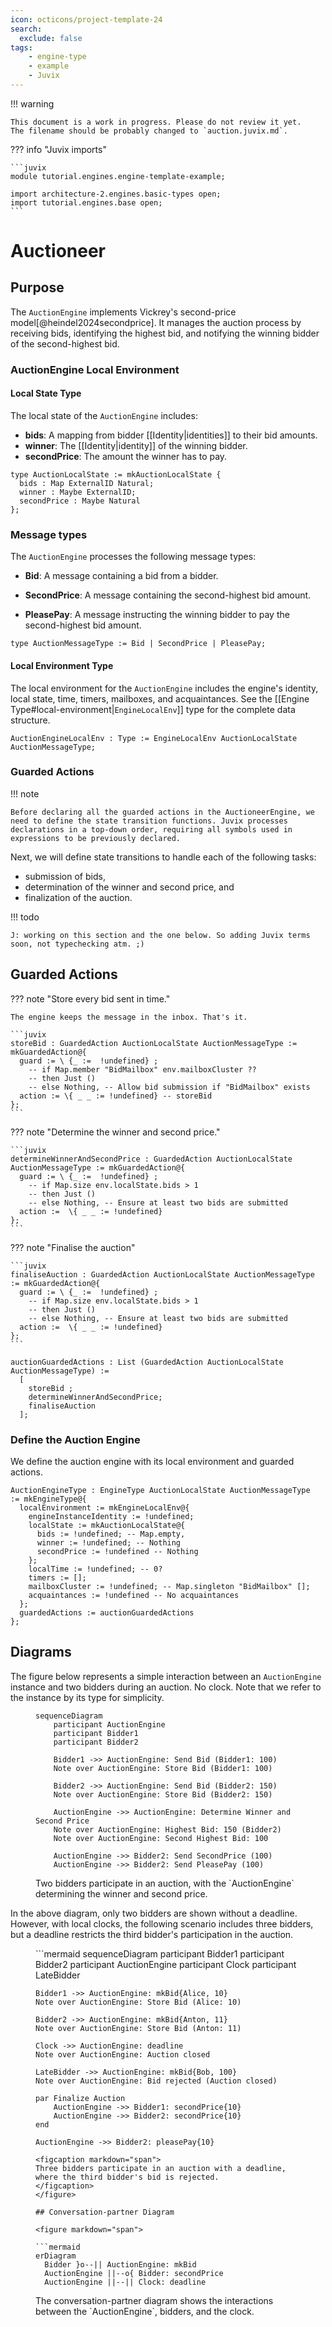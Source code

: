 ```yaml
---
icon: octicons/project-template-24
search:
  exclude: false
tags:
    - engine-type
    - example
    - Juvix
---
```


!!! warning

    This document is a work in progress. Please do not review it yet.
    The filename should be probably changed to `auction.juvix.md`.

??? info "Juvix imports"

    ```juvix 
    module tutorial.engines.engine-template-example;

    import architecture-2.engines.basic-types open;
    import tutorial.engines.base open;
    ```

# Auctioneer 

## Purpose

The `AuctionEngine` implements Vickrey's second-price
model[@heindel2024secondprice]. It manages the auction process by receiving
bids, identifying the highest bid, and notifying the winning bidder of the
second-highest bid.

<!-- Expect in the Juvix code two versions:
First Version: Ignores deadlines.
Second Version: Incorporates deadlines, halting bid acceptance after the deadline using a timer.
The first diagram corresponds to the first version, while the rest are for the
second version.
-->

### AuctionEngine Local Environment

#### Local State Type

The local state of the `AuctionEngine` includes:

- **bids**: A mapping from bidder [[Identity|identities]] to their bid amounts.
- **winner**: The [[Identity|identity]] of the winning bidder.
- **secondPrice**: The amount the winner has to pay.

```juvix
type AuctionLocalState := mkAuctionLocalState {
  bids : Map ExternalID Natural;
  winner : Maybe ExternalID;
  secondPrice : Maybe Natural
};
```

### Message types

The `AuctionEngine` processes the following message types:

- **Bid**: A message containing a bid from a bidder.

- **SecondPrice**: A message containing the second-highest bid amount.

- **PleasePay**: A message instructing the winning bidder to pay the
  second-highest bid amount.

```juvix
type AuctionMessageType := Bid | SecondPrice | PleasePay;
```

#### Local Environment Type

The local environment for the `AuctionEngine` includes the engine's identity,
local state, time, timers, mailboxes, and acquaintances. See
the [[Engine Type#local-environment|`EngineLocalEnv`]] type for the complete
data structure.

```juvix
AuctionEngineLocalEnv : Type := EngineLocalEnv AuctionLocalState AuctionMessageType;
```

### Guarded Actions

!!! note 

    Before declaring all the guarded actions in the AuctioneerEngine, we need to define the state transition functions. Juvix processes declarations in a top-down order, requiring all symbols used in expressions to be previously declared.

Next, we will define state transitions to handle each of the following tasks:

- submission of bids, 
- determination of the winner and second price, and
- finalization of the auction.

!!! todo

    J: working on this section and the one below. So adding Juvix terms soon, not typechecking atm. ;)

## Guarded Actions

??? note "Store every bid sent in time."

    The engine keeps the message in the inbox. That's it.

    ```juvix
    storeBid : GuardedAction AuctionLocalState AuctionMessageType := mkGuardedAction@{
      guard := \ {_ :=  !undefined} ;
        -- if Map.member "BidMailbox" env.mailboxCluster ??
        -- then Just () 
        -- else Nothing, -- Allow bid submission if "BidMailbox" exists
      action := \{ _ _ := !undefined} -- storeBid
    };
    ```


??? note "Determine the winner and second price."

    ```juvix
    determineWinnerAndSecondPrice : GuardedAction AuctionLocalState AuctionMessageType := mkGuardedAction@{
      guard := \ {_ :=  !undefined} ;
        -- if Map.size env.localState.bids > 1 
        -- then Just () 
        -- else Nothing, -- Ensure at least two bids are submitted
      action :=  \{ _ _ := !undefined} 
    };
    ```

??? note "Finalise the auction"

    ```juvix
    finaliseAuction : GuardedAction AuctionLocalState AuctionMessageType := mkGuardedAction@{
      guard := \ {_ :=  !undefined} ;
        -- if Map.size env.localState.bids > 1 
        -- then Just () 
        -- else Nothing, -- Ensure at least two bids are submitted
      action :=  \{ _ _ := !undefined} 
    };
    ```


```juvix
auctionGuardedActions : List (GuardedAction AuctionLocalState AuctionMessageType) :=
  [
    storeBid ;
    determineWinnerAndSecondPrice;
    finaliseAuction
  ];
```

### Define the Auction Engine

We define the auction engine with its local environment and guarded actions.

```juvix
AuctionEngineType : EngineType AuctionLocalState AuctionMessageType  := mkEngineType@{
  localEnvironment := mkEngineLocalEnv@{
    engineInstanceIdentity := !undefined;
    localState := mkAuctionLocalState@{
      bids := !undefined; -- Map.empty,
      winner := !undefined; -- Nothing
      secondPrice := !undefined -- Nothing
    };
    localTime := !undefined; -- 0?
    timers := [];
    mailboxCluster := !undefined; -- Map.singleton "BidMailbox" [];
    acquaintances := !undefined -- No acquaintances
  };
  guardedActions := auctionGuardedActions
};
```

## Diagrams


The figure below represents a simple interaction between an `AuctionEngine` instance and two bidders during an auction. No clock. Note that we refer to the instance by its type for simplicity.

<figure markdown="span">

```mermaid
sequenceDiagram
    participant AuctionEngine
    participant Bidder1
    participant Bidder2

    Bidder1 ->> AuctionEngine: Send Bid (Bidder1: 100)
    Note over AuctionEngine: Store Bid (Bidder1: 100)

    Bidder2 ->> AuctionEngine: Send Bid (Bidder2: 150)
    Note over AuctionEngine: Store Bid (Bidder2: 150)

    AuctionEngine ->> AuctionEngine: Determine Winner and Second Price
    Note over AuctionEngine: Highest Bid: 150 (Bidder2)
    Note over AuctionEngine: Second Highest Bid: 100

    AuctionEngine ->> Bidder2: Send SecondPrice (100)
    AuctionEngine ->> Bidder2: Send PleasePay (100)
```

<figcaption markdown="span">
Two bidders participate in an auction, with the `AuctionEngine` determining the winner and second price.
</figcaption>
</figure>

In the above diagram, only two bidders are shown without a deadline. However, with local clocks, the following scenario includes three bidders, but a deadline restricts the third bidder's participation in the auction.

<figure markdown="span">
```mermaid
sequenceDiagram
    participant Bidder1
    participant Bidder2
    participant AuctionEngine
    participant Clock
    participant LateBidder

    Bidder1 ->> AuctionEngine: mkBid{Alice, 10}
    Note over AuctionEngine: Store Bid (Alice: 10)

    Bidder2 ->> AuctionEngine: mkBid{Anton, 11}
    Note over AuctionEngine: Store Bid (Anton: 11)

    Clock ->> AuctionEngine: deadline
    Note over AuctionEngine: Auction closed

    LateBidder ->> AuctionEngine: mkBid{Bob, 100}
    Note over AuctionEngine: Bid rejected (Auction closed)

    par Finalize Auction
        AuctionEngine ->> Bidder1: secondPrice{10}
        AuctionEngine ->> Bidder2: secondPrice{10}
    end

    AuctionEngine ->> Bidder2: pleasePay{10}
```
<figcaption markdown="span">
Three bidders participate in an auction with a deadline, where the third bidder's bid is rejected.
</figcaption>
</figure>

## Conversation-partner Diagram

<figure markdown="span">

```mermaid
erDiagram
  Bidder }o--|| AuctionEngine: mkBid
  AuctionEngine ||--o{ Bidder: secondPrice
  AuctionEngine ||--|| Clock: deadline
```

<figcaption markdown="span">
The conversation-partner diagram shows the interactions between the `AuctionEngine`, bidders, and the clock.
</figcaption>

</figure>
